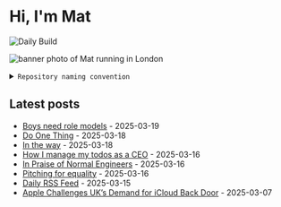 # Hi, I'm Mat

![Daily Build](https://github.com/mat-0/mat-0/workflows/Daily%20Build/badge.svg)

![banner photo of Mat running in London](https://raw.githubusercontent.com/mat-0/mat-0/master/images/gh-header-image-cropped.jpg)

<details><summary><code>Repository naming convention</code></summary>
  
Repositories, where possible, are lowercase with underscores and follow the naming conventions below. 

  
- For demonstrations or proof of concepts, use the format `demo_name`.
- Boilerplate or templates are named in the format `template_name`.
  - where appropriate these are also published through GitHub pages and will be available at `username.github.io/repo_name`.
- WordPress-related content (mostly plugins) are prefixed with `wp_`.
- Twitter bots are prefixed with `bot_`.
- Standard repositories are named as they are, sometimes this might be a domain name e.g. `thechels.uk`.
</details>

## Latest posts

<!-- blog starts -->
- [Boys need role models](https://thechels.uk/boys-need-role-models) - 2025-03-19
- [Do One Thing](https://thechels.uk/do-one-thing) - 2025-03-18
- [In the way](https://thechels.uk/in-the-way) - 2025-03-18
- [How I manage my todos as a CEO](https://thechels.uk/how-i-manage-my-todos-as-a-ceo) - 2025-03-16
- [In Praise of Normal Engineers](https://thechels.uk/in-praise-of-normal-engineers) - 2025-03-16
- [Pitching for equality](https://thechels.uk/pitching-for-equality) - 2025-03-16
- [Daily RSS Feed](https://thechels.uk/daily-rss-feed) - 2025-03-15
- [Apple Challenges UK’s Demand for iCloud Back Door](https://thechels.uk/apple-challenges-uk's-demand-for-icloud-back-door) - 2025-03-07
<!-- blog ends -->
